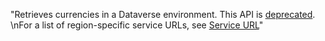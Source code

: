 "Retrieves currencies in a Dataverse environment. This API is [deprecated](/power-platform/important-changes-coming#online-management-api-powershell-module-and-rest-api-are-deprecated).  \nFor a list of region-specific service URLs, see [Service URL](/powerapps/developer/data-platform/online-management-api/get-started-online-management-api#service-url)"
